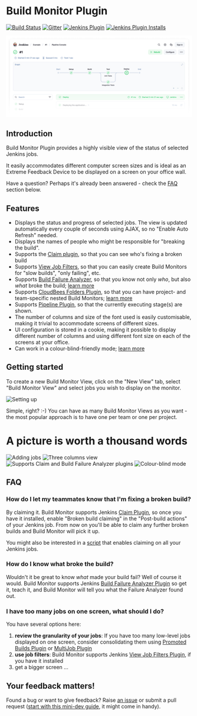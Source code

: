 # Build Monitor Plugin

[![Build Status](https://ci.jenkins.io/job/Plugins/job/build-monitor-plugin/job/master/badge/icon)](https://ci.jenkins.io/job/Plugins/job/build-monitor-plugin/job/master/)
[![Gitter](https://badges.gitter.im/jenkinsci/ux-sig.svg)](https://gitter.im/jenkinsci/ux-sig?utm_source=badge&utm_medium=badge&utm_campaign=pr-badge)
[![Jenkins Plugin](https://img.shields.io/jenkins/plugin/v/build-monitor-plugin.svg)](https://plugins.jenkins.io/build-monitor-plugin)
[![Jenkins Plugin Installs](https://img.shields.io/jenkins/plugin/i/build-monitor-plugin.svg?color=blue)](https://plugins.jenkins.io/build-monitor-plugin)

![preview.png](docs/preview.png)

## Introduction

Build Monitor Plugin provides a highly visible view of the status of selected Jenkins jobs.

It easily accommodates different computer screen sizes and is ideal as an Extreme Feedback Device to be displayed on a screen on your office wall.

Have a question? Perhaps it's already been answered - check the [FAQ](#faq) section below.

## Features

* Displays the status and progress of selected jobs. The view is updated automatically every couple of seconds using AJAX, so no "Enable Auto Refresh" needed.
* Displays the names of people who might be responsible for "breaking the build".
* Supports the [Claim plugin](https://plugins.jenkins.io/claim/), so that you can see who's fixing a broken build
* Supports [View Job Filters](https://plugins.jenkins.io/view-job-filters/), so that you can easily create Build Monitors for "slow builds", "only failing", etc.
* Supports [Build Failure Analyzer](https://plugins.jenkins.io/build-failure-analyzer/), so that you know not only *who*, but also *what* broke the build; [learn more](http://bit.ly/JBMBuild102)
* Supports [CloudBees Folders Plugin](https://plugins.jenkins.io/cloudbees-folder/), so that you can have project- and team-specific nested Build Monitors; [learn more](http://bit.ly/JBMBuild117)
* Supports [Pipeline Plugin](https://plugins.jenkins.io/workflow-aggregator/), so that the currently executing stage(s) are shown.
* The number of columns and size of the font used is easily customisable, making it trivial to accommodate screens of different sizes.
* UI configuration is stored in a cookie, making it possible to display different number of columns and using different font size on each of the screens at your office.
* Can work in a colour-blind-friendly mode; [learn more](https://github.com/jenkinsci/build-monitor-plugin/issues/30#issuecomment-35849019)

## Getting started

To create a new Build Monitor View, click on the "New View" tab, select "Build Monitor View" and select jobs you wish to display on the monitor.

![Setting up](docs/Setting_up.png)

Simple, right? :-) You can have as many Build Monitor Views as you want - the most popular approach is to have one per team or one per project.

# A picture is worth a thousand words

![Adding jobs](docs/1_Adding_jobs.png)
![Three columns view](docs/2_Three_columns_view.png)
![Supports Claim and Build Failure Analyzer plugins](docs/3_Two_columns_view_with_claim_and_build_failure_analyzer_plugins.png)
![Colour-blind mode](docs/4_Colour_blind_mode.png)

## FAQ

### How do I let my teammates know that I'm fixing a broken build?

By claiming it. Build Monitor supports Jenkins [Claim Plugin](https://plugins.jenkins.io/claim/), so once you have it installed, enable "Broken build claiming" in the "Post-build actions" of your Jenkins job. From now on you'll be able to claim any further broken builds and Build Monitor will pick it up.

You might also be interested in a [script](https://wiki.jenkins.io/display/JENKINS/Allow+broken+build+claiming+on+every+jobs) that enables claiming on all your Jenkins jobs.

### How do I know what broke the build?

Wouldn't it be great to know _what_ made your build fail? Well of course it would. Build Monitor supports Jenkins [Build Failure Analyzer Plugin](https://plugins.jenkins.io/build-failure-analyzer/) so get it, teach it, and Build Monitor will tell you what the Failure Analyzer found out.

### I have too many jobs on one screen, what should I do?

You have several options here:

1. **review the granularity of your jobs**: If you have too many low-level jobs displayed on one screen, consider consolidating them using [Promoted Builds Plugin](https://plugins.jenkins.io/promoted-builds/) or [MultiJob Plugin](https://plugins.jenkins.io/jenkins-multijob-plugin/)
1. **use job filters**: Build Monitor supports Jenkins [View Job Filters Plugin](https://plugins.jenkins.io/view-job-filters/), if you have it installed
1. get a bigger screen ...

## Your feedback matters!

Found a bug or want to give feedback? Raise [an issue](https://github.com/jenkinsci/build-monitor-plugin/issues?state=open)
or submit a pull request ([start with this mini-dev guide](https://github.com/jenkinsci/build-monitor-plugin/wiki/Development-Guide), it might come in handy).

